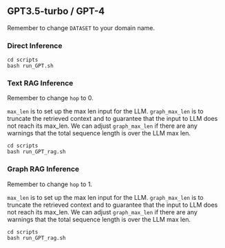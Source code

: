 
## GPT3.5-turbo / GPT-4
Remember to change ``DATASET`` to your domain name.

### Direct Inference
```
cd scripts
bash run_GPT.sh
```

### Text RAG Inference
Remember to change ``hop`` to 0.

``max_len`` is to set up the max len input for the LLM.
``graph_max_len`` is to truncate the retrieved context and to guarantee that the input to LLM does not reach its max_len.
We can adjust ``graph_max_len`` if there are any warnings that the total sequence length is over the LLM max len.

```
cd scripts
bash run_GPT_rag.sh
```

### Graph RAG Inference
Remember to change ``hop`` to 1.

``max_len`` is to set up the max len input for the LLM.
``graph_max_len`` is to truncate the retrieved context and to guarantee that the input to LLM does not reach its max_len.
We can adjust ``graph_max_len`` if there are any warnings that the total sequence length is over the LLM max len.

```
cd scripts
bash run_GPT_rag.sh
```
